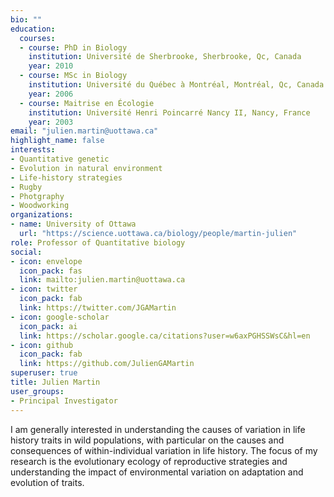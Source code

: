 ```yaml
---
bio: ""
education:
  courses:
  - course: PhD in Biology
    institution: Université de Sherbrooke, Sherbrooke, Qc, Canada
    year: 2010
  - course: MSc in Biology
    institution: Université du Québec à Montréal, Montréal, Qc, Canada
    year: 2006
  - course: Maitrise en Écologie
    institution: Université Henri Poincarré Nancy II, Nancy, France
    year: 2003
email: "julien.martin@uottawa.ca"
highlight_name: false
interests:
- Quantitative genetic
- Evolution in natural environment
- Life-history strategies
- Rugby
- Photgraphy
- Woodworking
organizations:
- name: University of Ottawa
  url: "https://science.uottawa.ca/biology/people/martin-julien"
role: Professor of Quantitative biology
social:
- icon: envelope
  icon_pack: fas
  link: mailto:julien.martin@uottawa.ca
- icon: twitter
  icon_pack: fab
  link: https://twitter.com/JGAMartin
- icon: google-scholar
  icon_pack: ai
  link: https://scholar.google.ca/citations?user=w6axPGHSSWsC&hl=en
- icon: github
  icon_pack: fab
  link: https://github.com/JulienGAMartin
superuser: true
title: Julien Martin
user_groups:
- Principal Investigator
---
```


I am generally interested in understanding the causes of variation in life history traits in wild populations, with particular on the causes and consequences of within-individual variation in life history. The focus of my research is the evolutionary ecology of reproductive strategies and understanding the impact of environmental variation on adaptation and evolution of traits.
